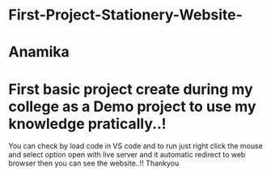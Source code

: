 # First-Project-Stationery-Website-
# Anamika 
# First basic project create during my college as a Demo project to use my knowledge pratically..!
You can check by load code in VS code and to run just right click the mouse and select option open with live server and it automatic redirect to web browser then you can see the website..!!
Thankyou 
